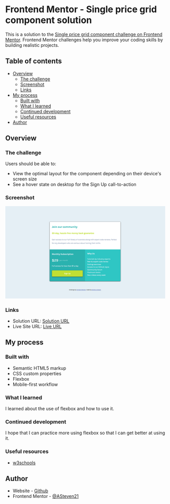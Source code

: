 # Frontend Mentor - Single price grid component solution

This is a solution to the [Single price grid component challenge on Frontend Mentor](https://www.frontendmentor.io/challenges/single-price-grid-component-5ce41129d0ff452fec5abbbc). Frontend Mentor challenges help you improve your coding skills by building realistic projects.

## Table of contents

- [Overview](#overview)
  - [The challenge](#the-challenge)
  - [Screenshot](#screenshot)
  - [Links](#links)
- [My process](#my-process)
  - [Built with](#built-with)
  - [What I learned](#what-i-learned)
  - [Continued development](#continued-development)
  - [Useful resources](#useful-resources)
- [Author](#author)

## Overview

### The challenge

Users should be able to:

- View the optimal layout for the component depending on their device's screen size
- See a hover state on desktop for the Sign Up call-to-action

### Screenshot

![](./images/Single-Price-Grid.png)

### Links

- Solution URL: [Solution URL](https://github.com/ASteven21/SinglePriceGrid)
- Live Site URL: [Live URL](https://asteven21.github.io/SinglePriceGrid/)

## My process

### Built with

- Semantic HTML5 markup
- CSS custom properties
- Flexbox
- Mobile-first workflow

### What I learned

I learned about the use of flexbox and how to use it.

### Continued development

I hope that I can practice more using flexbox so that I can get better at using it.

### Useful resources

- [w3schools](https://www.w3schools.com/cssref/css3_pr_flex.asp)

## Author

- Website - [Github](https://github.com/ASteven21)
- Frontend Mentor - [@ASteven21](https://www.frontendmentor.io/profile/ASteven21)
